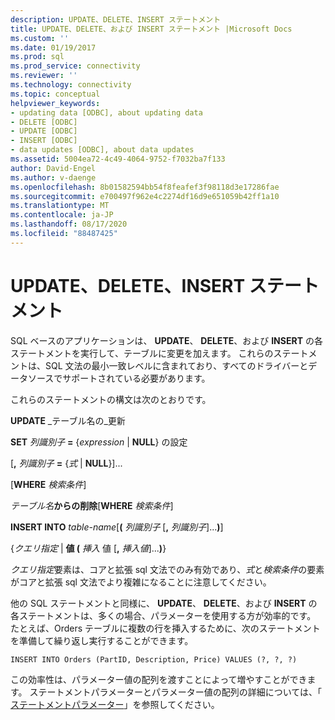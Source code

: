 ```yaml
---
description: UPDATE、DELETE、INSERT ステートメント
title: UPDATE、DELETE、および INSERT ステートメント |Microsoft Docs
ms.custom: ''
ms.date: 01/19/2017
ms.prod: sql
ms.prod_service: connectivity
ms.reviewer: ''
ms.technology: connectivity
ms.topic: conceptual
helpviewer_keywords:
- updating data [ODBC], about updating data
- DELETE [ODBC]
- UPDATE [ODBC]
- INSERT [ODBC]
- data updates [ODBC], about data updates
ms.assetid: 5004ea72-4c49-4064-9752-f7032ba7f133
author: David-Engel
ms.author: v-daenge
ms.openlocfilehash: 8b01582594bb54f8feafef3f98118d3e17286fae
ms.sourcegitcommit: e700497f962e4c2274df16d9e651059b42ff1a10
ms.translationtype: MT
ms.contentlocale: ja-JP
ms.lasthandoff: 08/17/2020
ms.locfileid: "88487425"
---
```

# <a name="update-delete-and-insert-statements"></a>UPDATE、DELETE、INSERT ステートメント
SQL ベースのアプリケーションは、 **UPDATE**、 **DELETE**、および **INSERT** の各ステートメントを実行して、テーブルに変更を加えます。 これらのステートメントは、SQL 文法の最小一致レベルに含まれており、すべてのドライバーとデータソースでサポートされている必要があります。  
  
 これらのステートメントの構文は次のとおりです。  
  
 **UPDATE** _テーブル名の_更新  
  
 **SET** _列識別子_ **=** {*expression* &#124; **NULL**} の設定  
  
 [**,** _列識別子_ **=** {*式* &#124; **NULL**}]...  
  
 [**WHERE** _検索条件_]  
  
 _テーブル名_**からの削除**[**WHERE** _検索条件_]  
  
 **INSERT INTO** _table-name_[**(** _列識別子_ [**,** _列識別子_]...**)**]  
  
 {*クエリ指定* &#124; **値 (** _挿入_ 値 [**,** _挿入値_]...**)**}  
  
 *クエリ指定*要素は、コアと拡張 sql 文法でのみ有効であり、*式*と*検索条件*の要素がコアと拡張 sql 文法でより複雑になることに注意してください。  
  
 他の SQL ステートメントと同様に、 **UPDATE**、 **DELETE**、および **INSERT** の各ステートメントは、多くの場合、パラメーターを使用する方が効率的です。 たとえば、Orders テーブルに複数の行を挿入するために、次のステートメントを準備して繰り返し実行することができます。  
  
```  
INSERT INTO Orders (PartID, Description, Price) VALUES (?, ?, ?)  
```  
  
 この効率性は、パラメーター値の配列を渡すことによって増やすことができます。 ステートメントパラメーターとパラメーター値の配列の詳細については、「 [ステートメントパラメーター](../../../odbc/reference/develop-app/statement-parameters.md)」を参照してください。
